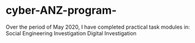 # cyber-ANZ-program-
Over the period of May 2020, I have completed practical task modules in: Social Engineering Investigation Digital Investigation
